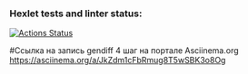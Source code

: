### Hexlet tests and linter status:
[![Actions Status](https://github.com/crumblefive/frontend-project-46/actions/workflows/hexlet-check.yml/badge.svg)](https://github.com/crumblefive/frontend-project-46/actions)

#Ссылка на запись gendiff 4 шаг на портале Asciinema.org
https://asciinema.org/a/JkZdm1cFbRmug8T5wSBK3o8Og